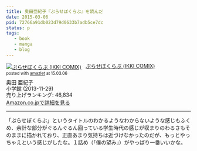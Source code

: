 ```yaml
---
title: 奥田亜紀子『ぷらせぼくらぶ』を読んだ
date: 2015-03-06
pid: 72766a91db023d79d0633b7adb5ce7dc
status: p
tags:
   - book
   - manga
   - blog
---
```


<div class="amazlet-box" style="margin-bottom:0px;"><div class="amazlet-image" style="float:left;margin:0px 12px 1px 0px;"><a href="http://www.amazon.co.jp/exec/obidos/ASIN/4091886388/dotimpact-22/ref=nosim/" name="amazletlink" target="_blank"><img src="http://ecx.images-amazon.com/images/I/51NuSnYB0mL._SL160_.jpg" alt="ぷらせぼくらぶ (IKKI COMIX)" style="border: none;" /></a></div><div class="amazlet-info" style="line-height:120%; margin-bottom: 10px"><div class="amazlet-name" style="margin-bottom:10px;line-height:120%"><a href="http://www.amazon.co.jp/exec/obidos/ASIN/4091886388/dotimpact-22/ref=nosim/" name="amazletlink" target="_blank">ぷらせぼくらぶ (IKKI COMIX)</a><div class="amazlet-powered-date" style="font-size:80%;margin-top:5px;line-height:120%">posted with <a href="http://www.amazlet.com/" title="amazlet" target="_blank">amazlet</a> at 15.03.06</div></div><div class="amazlet-detail">奥田 亜紀子 <br />小学館 (2013-11-29)<br />売り上げランキング: 46,834<br /></div><div class="amazlet-sub-info" style="float: left;"><div class="amazlet-link" style="margin-top: 5px"><a href="http://www.amazon.co.jp/exec/obidos/ASIN/4091886388/dotimpact-22/ref=nosim/" name="amazletlink" target="_blank">Amazon.co.jpで詳細を見る</a></div></div></div><div class="amazlet-footer" style="clear: left"></div></div>

----

「ぷらせぼくらぶ」というタイトルのわかるようなわからないような感じもふくめ、余計な部分がぐるんぐるん回っている学生時代の感じが収まりのわるさもそのままに描かれており、正直あまり気持ちは近づけなかったのだが、もっとやっちゃえという感じがしたな。１話め（「僕の望み」）がやっぱり一番いいかな。
